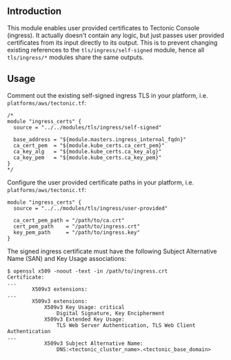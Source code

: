 ## Introduction

This module enables user provided certificates to Tectonic Console (ingress).
It actually doesn't contain any logic, but just passes user provided certificates from its input directly to its output.
This is to prevent changing existing references to the `tls/ingress/self-signed` module, hence all `tls/ingress/*` modules share
the same outputs.

## Usage

Comment out the existing self-signed ingress TLS in your platform, i.e. `platforms/aws/tectonic.tf`:
```
/*
module "ingress_certs" {
  source = "../../modules/tls/ingress/self-signed"

  base_address = "${module.masters.ingress_internal_fqdn}"
  ca_cert_pem  = "${module.kube_certs.ca_cert_pem}"
  ca_key_alg   = "${module.kube_certs.ca_key_alg}"
  ca_key_pem   = "${module.kube_certs.ca_key_pem}"
}
*/
```

Configure the user provided certificate paths in your platform, i.e. `platforms/aws/tectonic.tf`:
```
module "ingress_certs" {
  source = "../../modules/tls/ingress/user-provided"

  ca_cert_pem_path = "/path/to/ca.crt"
  cert_pem_path    = "/path/to/ingress.crt"
  key_pem_path     = "/path/to/ingress.key"
}
```

The signed ingress certificate must have the following Subject Alternative Name (SAN) and Key Usage associations:
```
$ openssl x509 -noout -text -in /path/to/ingress.crt
Certificate:
...
        X509v3 extensions:
...
        X509v3 extensions:
            X509v3 Key Usage: critical
                Digital Signature, Key Encipherment
            X509v3 Extended Key Usage: 
                TLS Web Server Authentication, TLS Web Client Authentication
...
            X509v3 Subject Alternative Name: 
                DNS:<tectonic_cluster_name>.<tectonic_base_domain>
```
